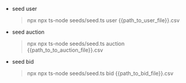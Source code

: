 - seed user
  > npx npx ts-node seeds/seed.ts user {{path_to_user_file}}.csv

- seed auction
  > npx npx ts-node seeds/seed.ts auction {{path_to_to_auction_file}}.csv

- seed bid
  > npx npx ts-node seeds/seed.ts bid {{path_to_bid_file}}.csv